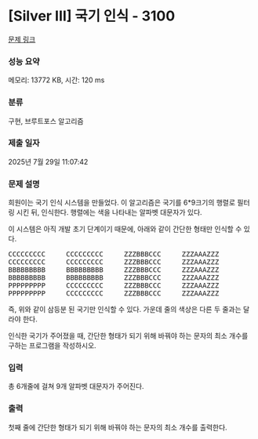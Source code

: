 # [Silver III] 국기 인식 - 3100 

[문제 링크](https://www.acmicpc.net/problem/3100) 

### 성능 요약

메모리: 13772 KB, 시간: 120 ms

### 분류

구현, 브루트포스 알고리즘

### 제출 일자

2025년 7월 29일 11:07:42

### 문제 설명

<p>희원이는 국기 인식 시스템을 만들었다. 이 알고리즘은 국기를 6*9크기의 행렬로 필터링 시킨 뒤, 인식한다. 행렬에는 색을 나타내는 알파벳 대문자가 있다.</p>

<p>이 시스템은 아직 개발 초기 단계이기 때문에, 아래와 같이 간단한 형태만 인식할 수 있다.</p>

<pre>CCCCCCCCC     CCCCCCCCC     ZZZBBBCCC     ZZZAAAZZZ
CCCCCCCCC     CCCCCCCCC     ZZZBBBCCC     ZZZAAAZZZ
BBBBBBBBB     BBBBBBBBB     ZZZBBBCCC     ZZZAAAZZZ
BBBBBBBBB     BBBBBBBBB     ZZZBBBCCC     ZZZAAAZZZ
PPPPPPPPP     CCCCCCCCC     ZZZBBBCCC     ZZZAAAZZZ
PPPPPPPPP     CCCCCCCCC     ZZZBBBCCC     ZZZAAAZZZ</pre>

<p>즉, 위와 같이 삼등분 된 국기만 인식할 수 있다. 가운데 줄의 색상은 다른 두 줄과는 달라야 한다.</p>

<p>인식한 국기가 주어졌을 때, 간단한 형태가 되기 위해 바꿔야 하는 문자의 최소 개수를 구하는 프로그램을 작성하시오.</p>

### 입력 

 <p>총 6개줄에 걸쳐 9개 알파벳 대문자가 주어진다.</p>

### 출력 

 <p>첫째 줄에 간단한 형태가 되기 위해 바꿔야 하는 문자의 최소 개수를 출력한다.</p>

